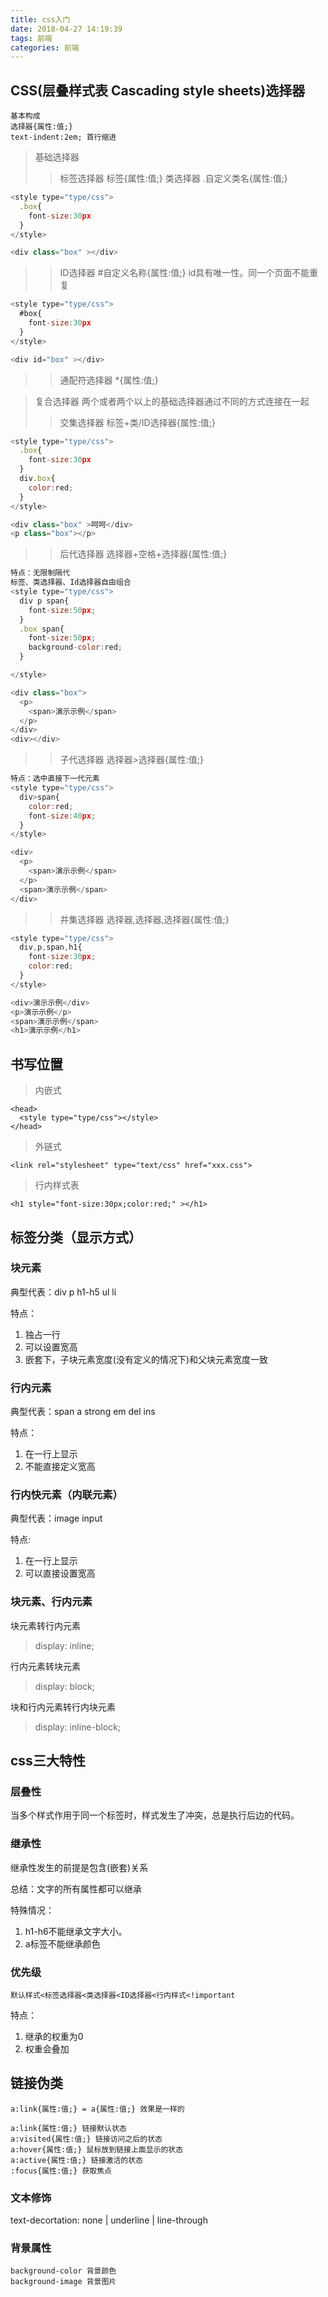 ```yaml
---
title: css入门
date: 2018-04-27 14:19:39
tags: 前端
categories: 前端
---
```


## CSS(层叠样式表 Cascading style sheets)选择器
```
基本构成
选择器{属性:值;}
text-indent:2em; 首行缩进
```
> 基础选择器
>> 标签选择器 标签{属性:值;}
>> 类选择器 .自定义类名{属性:值;}
```javascript
<style type="type/css">
  .box{
    font-size:30px
  }
</style>

<div class="box" ></div>
```
>> ID选择器 #自定义名称{属性:值;} id具有唯一性。同一个页面不能重复
```javascript
<style type="type/css">
  #box{
    font-size:30px
  }
</style>

<div id="box" ></div>
```
>> 通配符选择器 *{属性:值;}

> 复合选择器 两个或者两个以上的基础选择器通过不同的方式连接在一起
>> 交集选择器 标签+类/ID选择器{属性:值;}
```javascript
<style type="type/css">
  .box{
    font-size:30px
  }
  div.box{
    color:red;
  }
</style>

<div class="box" >呵呵</div>
<p class="box"></p>
```
>> 后代选择器 选择器+空格+选择器{属性:值;}
```javascript
特点：无限制隔代
标签、类选择器、Id选择器自由组合
<style type="type/css">
  div p span{
    font-size:50px;
  }
  .box span{
    font-size:50px;
    background-color:red;
  }

</style>

<div class="box">
  <p>
    <span>演示示例</span>
  </p>
</div>
<div></div>
```
>> 子代选择器 选择器>选择器{属性:值;}
```javascript
特点：选中直接下一代元素
<style type="type/css">
  div>span{
    color:red;
    font-size:40px;
  }
</style>

<div>
  <p>
    <span>演示示例</span>
  </p>
  <span>演示示例</span>
</div>
```
>> 并集选择器 选择器,选择器,选择器{属性:值;}
```javascript
<style type="type/css">
  div,p,span,h1{
    font-size:30px;
    color:red;
  }
</style>

<div>演示示例</div>
<p>演示示例</p>
<span>演示示例</span>
<h1>演示示例</h1>
```
## 书写位置
>内嵌式
```
<head>
  <style type="type/css"></style>
</head>
```
>外链式
```
<link rel="stylesheet" type="text/css" href="xxx.css">
```
>行内样式表
```
<h1 style="font-size:30px;color:red;" ></h1>
```
## 标签分类（显示方式）

### 块元素
典型代表：div p h1-h5 ul li

特点：
1. 独占一行
2. 可以设置宽高
3. 嵌套下，子块元素宽度(没有定义的情况下)和父块元素宽度一致

### 行内元素
典型代表：span a strong em del ins

特点：
1. 在一行上显示
2. 不能直接定义宽高

### 行内快元素（内联元素）
典型代表：image input

特点:
1. 在一行上显示
2. 可以直接设置宽高

### 块元素、行内元素

块元素转行内元素
> display: inline;

行内元素转块元素
> display: block;

块和行内元素转行内块元素
> display: inline-block;

## css三大特性
### 层叠性
当多个样式作用于同一个标签时，样式发生了冲突，总是执行后边的代码。
### 继承性
继承性发生的前提是包含(嵌套)关系

总结：文字的所有属性都可以继承

特殊情况：
1. h1-h6不能继承文字大小。
2. a标签不能继承颜色

### 优先级
```
默认样式<标签选择器<类选择器<ID选择器<行内样式<!important
```

特点：
1. 继承的权重为0
2. 权重会叠加

## 链接伪类
```
a:link{属性:值;} = a{属性:值;} 效果是一样的

a:link{属性:值;} 链接默认状态
a:visited{属性:值;} 链接访问之后的状态
a:hover{属性:值;} 鼠标放到链接上面显示的状态
a:active{属性:值;} 链接激活的状态
:focus{属性:值;} 获取焦点
```
### 文本修饰
text-decortation: none | underline | line-through

### 背景属性
```
background-color 背景颜色
background-image 背景图片
```

